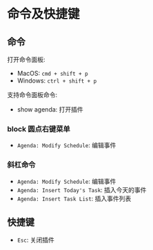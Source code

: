# 命令及快捷键

## 命令

打开命令面板:
- MacOS: `cmd + shift + p`
- Windows: `ctrl + shift + p`

支持命令面板命令:
- show agenda: 打开插件

### block 圆点右键菜单
- `Agenda: Modify Schedule`: 编辑事件

### 斜杠命令
- `Agenda: Modify Schedule`: 编辑事件
- `Agenda: Insert Today's Task`: 插入今天的事件
- `Agenda: Insert Task List`: 插入事件列表

## 快捷键

- `Esc`: 关闭插件